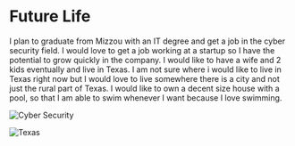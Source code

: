 # Future Life

I plan to graduate from Mizzou with an IT degree and get a job in the cyber security field.  I would love to get a job working at a startup so I have the potential to grow quickly in the company.  I would like to have a wife and 2 kids eventually and live in Texas.  I am not sure where i would like to live in Texas right now but I would love to live somewhere there is a city and not just the rural part of Texas.  I would like to own a decent size house with a pool, so that I am able to swim whenever I want because I love swimming.  

![Cyber Security](https://cdn1.vectorstock.com/i/1000x1000/62/05/cyber-security-logo-vector-27356205.jpg)

![Texas](https://t4.ftcdn.net/jpg/02/98/19/39/240_F_298193940_uF85hJEqVW2JOpzE6AE5Wdp6xUlA0Ivk.jpg)
